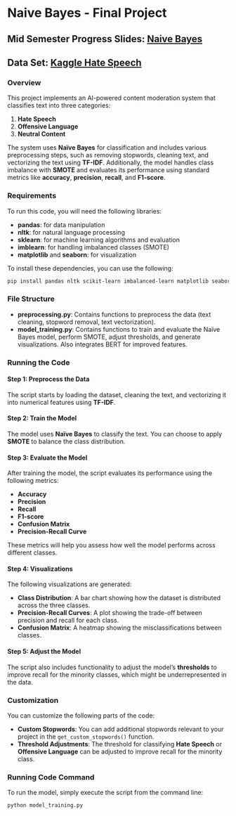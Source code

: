 # Naive Bayes - Final Project

## Mid Semester Progress Slides: [Naive Bayes](ProgressSlides.pdf)

## Data Set: [Kaggle Hate Speech](https://www.kaggle.com/datasets/yashdogra/toxic-tweets/data)


### Overview

This project implements an AI-powered content moderation system that classifies text into three categories:
1. **Hate Speech**
2. **Offensive Language**
3. **Neutral Content**

The system uses **Naïve Bayes** for classification and includes various preprocessing steps, such as removing stopwords, cleaning text, and vectorizing the text using **TF-IDF**. Additionally, the model handles class imbalance with **SMOTE** and evaluates its performance using standard metrics like **accuracy**, **precision**, **recall**, and **F1-score**.

### Requirements

To run this code, you will need the following libraries:
- **pandas**: for data manipulation
- **nltk**: for natural language processing
- **sklearn**: for machine learning algorithms and evaluation
- **imblearn**: for handling imbalanced classes (SMOTE)
- **matplotlib** and **seaborn**: for visualization
  
To install these dependencies, you can use the following:

```bash
pip install pandas nltk scikit-learn imbalanced-learn matplotlib seaborn 
```

### File Structure

- **preprocessing.py**: Contains functions to preprocess the data (text cleaning, stopword removal, text vectorization).
- **model_training.py**: Contains functions to train and evaluate the Naïve Bayes model, perform SMOTE, adjust thresholds, and generate visualizations. Also integrates BERT for improved features.


### Running the Code

#### Step 1: Preprocess the Data

The script starts by loading the dataset, cleaning the text, and vectorizing it into numerical features using **TF-IDF**.

#### Step 2: Train the Model

The model uses **Naïve Bayes** to classify the text. You can choose to apply **SMOTE** to balance the class distribution.

#### Step 3: Evaluate the Model

After training the model, the script evaluates its performance using the following metrics:
- **Accuracy**
- **Precision**
- **Recall**
- **F1-score**
- **Confusion Matrix**
- **Precision-Recall Curve**

These metrics will help you assess how well the model performs across different classes.

#### Step 4: Visualizations

The following visualizations are generated:
- **Class Distribution**: A bar chart showing how the dataset is distributed across the three classes.
- **Precision-Recall Curves**: A plot showing the trade-off between precision and recall for each class.
- **Confusion Matrix**: A heatmap showing the misclassifications between classes.

#### Step 5: Adjust the Model

The script also includes functionality to adjust the model’s **thresholds** to improve recall for the minority classes, which might be underrepresented in the data.


### Customization

You can customize the following parts of the code:

- **Custom Stopwords**: You can add additional stopwords relevant to your project in the `get_custom_stopwords()` function.
- **Threshold Adjustments**: The threshold for classifying **Hate Speech** or **Offensive Language** can be adjusted to improve recall for the minority class.

### Running Code Command

To run the model, simply execute the script from the command line:

```bash
python model_training.py
```

